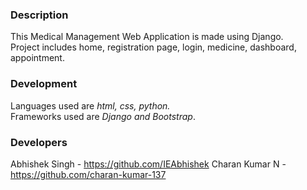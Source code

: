 ### Description
This Medical Management Web Application is made using Django.<br>
Project includes home, registration page, login, medicine, dashboard, appointment.
### Development
Languages used are *html, css, python.*<br>
Frameworks used are *Django and Bootstrap*.
### Developers
Abhishek Singh - https://github.com/IEAbhishek
Charan Kumar N - https://github.com/charan-kumar-137
